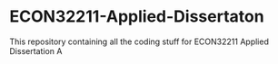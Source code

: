 # ECON32211-Applied-Dissertaton
This repository containing all the coding stuff for ECON32211 Applied Dissertation A

